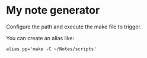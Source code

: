 # My note generator

Configure the path and execute the make file to trigger.

You can create an alias like:

```
alias pp='make -C ~/Notes/scripts'
```

